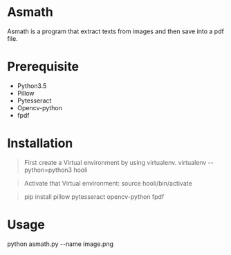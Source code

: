 # Asmath
Asmath is a program that extract texts from images and then save into a pdf file.

# Prerequisite
- Python3.5
- Pillow 
- Pytesseract
- Opencv-python
- fpdf

# Installation
> First create a Virtual environment by using virtualenv. 
  virtualenv --python=python3 hooli
  
> Activate that Virtual environment:
  source hooli/bin/activate
  
> pip install pillow pytesseract opencv-python fpdf
  
# Usage
  python asmath.py --name image.png
  



